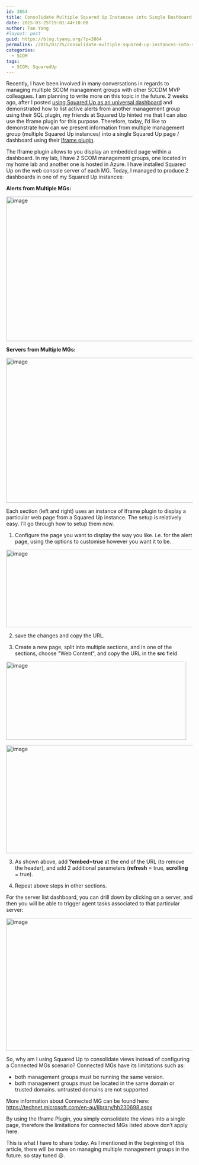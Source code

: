 ```yaml
---
id: 3864
title: Consolidate Multiple Squared Up Instances into Single Dashboard
date: 2015-03-25T19:01:44+10:00
author: Tao Yang
#layout: post
guid: https://blog.tyang.org/?p=3864
permalink: /2015/03/25/consolidate-multiple-squared-up-instances-into-single-dashboard/
categories:
  - SCOM
tags:
  - SCOM; SquaredUp
---
```

Recently, I have been involved in many conversations in regards to managing multiple SCOM management groups with other SCCDM MVP colleagues. I am planning to write more on this topic in the future. 2 weeks ago, after I posted <a href="https://blog.tyang.org/2015/03/13/using-squared-up-as-an-universal-dashboard-solution/">using Squared Up as an universal dashboard</a> and demonstrated how to list active alerts from another management group using their SQL plugin, my friends at Squared Up hinted me that I can also use the Iframe plugin for this purpose. Therefore, today, I’d like to demonstrate how can we present information from multiple management group (multiple Squared Up instances) into a single Squared Up page / dashboard using their <a href="http://support.squaredup.com/support/solutions/articles/197479-iframe-plugin-reference">Iframe plugin</a>.

The Iframe plugin allows to you display an embedded page within a dashboard. In my lab, I have 2 SCOM management groups, one located in my home lab and another one is hosted in Azure. I have installed Squared Up on the web console server of each MG. Today, I managed to produce 2 dashboards in one of my Squared Up instances:

<strong>Alerts from Multiple MGs:</strong>

<a href="https://blog.tyang.org/wp-content/uploads/2015/03/image29.png"><img style="background-image: none; padding-top: 0px; padding-left: 0px; display: inline; padding-right: 0px; border: 0px;" title="image" src="https://blog.tyang.org/wp-content/uploads/2015/03/image_thumb29.png" alt="image" width="690" height="390" border="0" /></a>

<strong>Servers from Multiple MGs:</strong>

<a href="https://blog.tyang.org/wp-content/uploads/2015/03/image30.png"><img style="background-image: none; padding-top: 0px; padding-left: 0px; display: inline; padding-right: 0px; border: 0px;" title="image" src="https://blog.tyang.org/wp-content/uploads/2015/03/image_thumb30.png" alt="image" width="691" height="391" border="0" /></a>

Each section (left and right) uses an instance of Iframe plugin to display a particular web page from a Squared Up instance. The setup is relatively easy. I’ll go through how to setup them now.

01. Configure the page you want to display the way you like. i.e. for the alert page, using the options to customise however you want it to be.

<a href="https://blog.tyang.org/wp-content/uploads/2015/03/image31.png"><img style="background-image: none; padding-top: 0px; padding-left: 0px; display: inline; padding-right: 0px; border: 0px;" title="image" src="https://blog.tyang.org/wp-content/uploads/2015/03/image_thumb31.png" alt="image" width="669" height="209" border="0" /></a>

02. save the changes and copy the URL.

03. Create a new page, split into multiple sections, and in one of the sections, choose "Web Content", and copy the URL in the <strong>src</strong> field

<a href="https://blog.tyang.org/wp-content/uploads/2015/03/image32.png"><img style="background-image: none; padding-top: 0px; padding-left: 0px; display: inline; padding-right: 0px; border: 0px;" title="image" src="https://blog.tyang.org/wp-content/uploads/2015/03/image_thumb32.png" alt="image" width="486" height="211" border="0" /></a>

<a href="https://blog.tyang.org/wp-content/uploads/2015/03/image33.png"><img style="background-image: none; padding-top: 0px; padding-left: 0px; display: inline; padding-right: 0px; border: 0px;" title="image" src="https://blog.tyang.org/wp-content/uploads/2015/03/image_thumb33.png" alt="image" width="616" height="292" border="0" /></a>

03. As shown above, add <strong>?embed=true</strong> at the end of the URL (to remove the header), and add 2 additional parameters (<strong>refresh</strong> = true, <strong>scrolling</strong> = true).

04. Repeat above steps in other sections.

For the server list dashboard, you can drill down by clicking on a server, and then you will be able to trigger agent tasks associated to that particular server:

<a href="https://blog.tyang.org/wp-content/uploads/2015/03/image34.png"><img style="background-image: none; padding-top: 0px; padding-left: 0px; display: inline; padding-right: 0px; border: 0px;" title="image" src="https://blog.tyang.org/wp-content/uploads/2015/03/image_thumb34.png" alt="image" width="634" height="358" border="0" /></a>

So, why am I using Squared Up to consolidate views instead of configuring a Connected MGs scenario? Connected MGs have its limitations such as:
<ul>
	<li>both management groups must be running the same version.</li>
	<li>both management groups must be located in the same domain or trusted domains. untrusted domains are not supported</li>
</ul>
More information about Connected MG can be found here: <a title="https://technet.microsoft.com/en-au/library/hh230698.aspx" href="https://technet.microsoft.com/en-au/library/hh230698.aspx">https://technet.microsoft.com/en-au/library/hh230698.aspx</a>

By using the Iframe Plugin, you simply consolidate the views into a single page, therefore the limitations for connected MGs listed above don’t apply here.

This is what I have to share today. As I mentioned in the beginning of this article, there will be more on managing multiple management groups in the future. so stay tuned :smiley:.